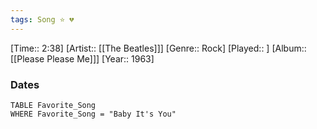 ```yaml
---
tags: Song ⭐ 💔
---
```

[Time:: 2:38]
[Artist:: [[The Beatles]]]
[Genre:: Rock]
[Played:: ]
[Album:: [[Please Please Me]]]
[Year:: 1963]
### Dates
````dataview
TABLE Favorite_Song
WHERE Favorite_Song = "Baby It's You"
````